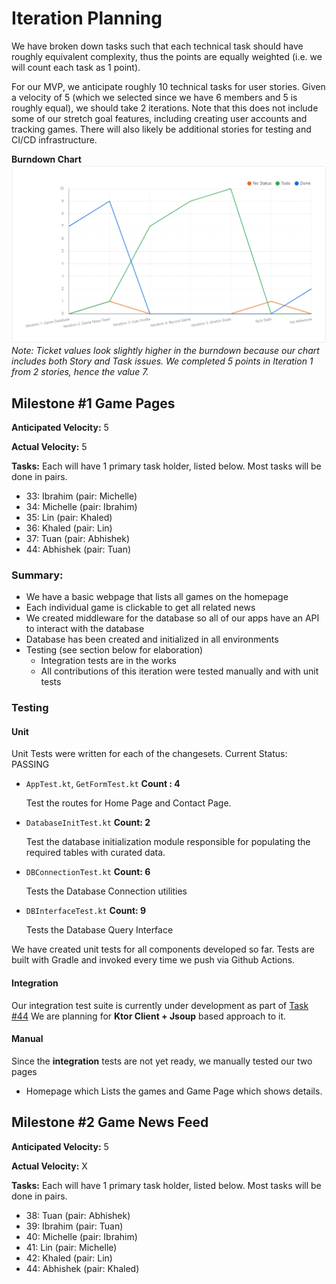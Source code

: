 # Iteration Planning
We have broken down tasks such that each technical task should have roughly equivalent complexity, thus the points are equally weighted (i.e. we will count each task as 1 point). 

For our MVP, we anticipate roughly 10 technical tasks for user stories. Given a velocity of 5 (which we selected since we have 6 members and 5 is roughly equal), we should take 2 iterations. Note that this does not include some of our stretch goal features, including creating user accounts and tracking games. There will also likely be additional stories for testing and CI/CD infrastructure.

**Burndown Chart**
![hw8_burndown.png](images%2Fhw8_burndown.png)
_Note: Ticket values look slightly higher in the burndown because our chart includes both Story and Task issues. We completed 5 points in Iteration 1 from 2 stories, hence the value 7._ 

## Milestone #1 Game Pages

**Anticipated Velocity:** 5

**Actual Velocity:** 5

**Tasks:** Each will have 1 primary task holder, listed below. Most tasks will be done in pairs.
- 33: Ibrahim (pair: Michelle)
- 34: Michelle (pair: Ibrahim)
- 35: Lin (pair: Khaled)
- 36: Khaled (pair: Lin)
- 37: Tuan (pair: Abhishek)
- 44: Abhishek (pair: Tuan)

### Summary: 
- We have a basic webpage that lists all games on the homepage
- Each individual game is clickable to get all related news
- We created middleware for the database so all of our apps have an API to interact with the database
- Database has been created and initialized in all environments
- Testing (see section below for elaboration)
  - Integration tests are in the works
  - All contributions of this iteration were tested manually and with unit tests

### Testing

#### Unit

Unit Tests were written for each of the changesets. Current Status: PASSING

* `AppTest.kt`, `GetFormTest.kt` **Count : 4**

  Test the routes for Home Page and Contact Page.

* `DatabaseInitTest.kt` **Count: 2**

  Test the database initialization module responsible for populating the required tables with curated data.

* `DBConnectionTest.kt` **Count: 6**

  Tests the Database Connection utilities

* `DBInterfaceTest.kt` **Count: 9**

  Tests the Database Query Interface

We have created unit tests for all components developed so far. Tests are built with Gradle and invoked every time we push via Github Actions.

#### Integration
Our integration test suite is currently under development as part of [Task #44](https://github.com/CSCI-5828-Foundations-Sftware-Engr/slackers/issues/44)
We are planning for  **Ktor Client + Jsoup** based  approach to it. 

#### Manual
Since the **integration** tests are not yet ready, we manually tested our two pages
* Homepage which Lists the games and Game Page which shows details.

## Milestone #2 Game News Feed

**Anticipated Velocity:** 5

**Actual Velocity:** X

**Tasks:** Each will have 1 primary task holder, listed below. Most tasks will be done in pairs.

- 38: Tuan (pair: Abhishek)
- 39: Ibrahim (pair: Tuan)
- 40: Michelle (pair: Ibrahim)
- 41: Lin (pair: Michelle)
- 42: Khaled (pair: Lin)
- 44: Abhishek (pair: Khaled)
